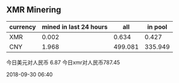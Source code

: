## XMR Minering

|currency|mined in last 24 hours|all|in pool|
|---|---|---|---|
|XMR|0.002|0.634|0.427|
|CNY|1.968|499.081|335.949|

今日美元对人民币 6.87	今日xmr对人民币787.45


2018-09-30 06:40